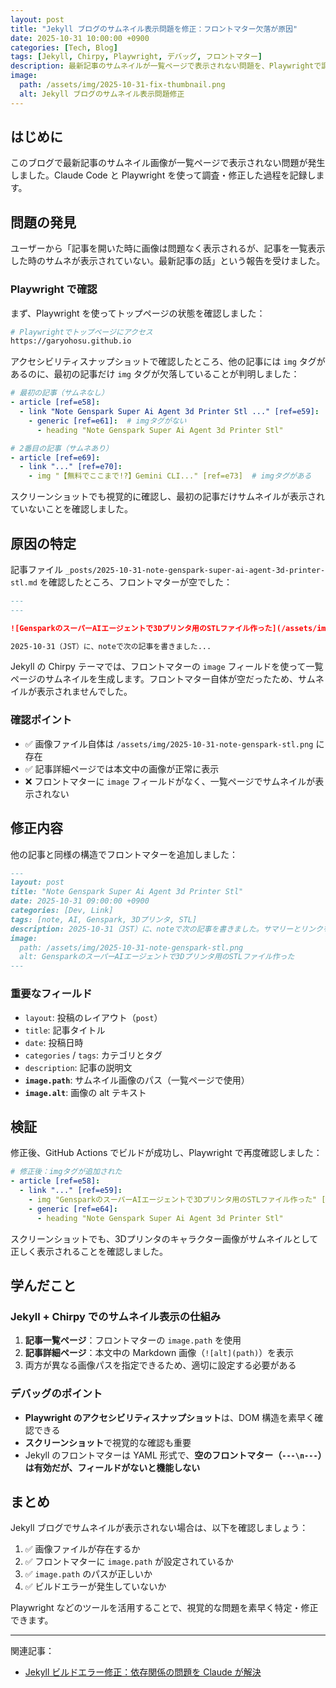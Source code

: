 ```yaml
---
layout: post
title: "Jekyll ブログのサムネイル表示問題を修正：フロントマター欠落が原因"
date: 2025-10-31 10:00:00 +0900
categories: [Tech, Blog]
tags: [Jekyll, Chirpy, Playwright, デバッグ, フロントマター]
description: 最新記事のサムネイルが一覧ページで表示されない問題を、Playwrightで調査・修正した過程を記録します。
image:
  path: /assets/img/2025-10-31-fix-thumbnail.png
  alt: Jekyll ブログのサムネイル表示問題修正
---
```


## はじめに

このブログで最新記事のサムネイル画像が一覧ページで表示されない問題が発生しました。Claude Code と Playwright を使って調査・修正した過程を記録します。

## 問題の発見

ユーザーから「記事を開いた時に画像は問題なく表示されるが、記事を一覧表示した時のサムネが表示されていない。最新記事の話」という報告を受けました。

### Playwright で確認

まず、Playwright を使ってトップページの状態を確認しました：

```bash
# Playwrightでトップページにアクセス
https://garyohosu.github.io
```

アクセシビリティスナップショットで確認したところ、他の記事には `img` タグがあるのに、最初の記事だけ `img` タグが欠落していることが判明しました：

```yaml
# 最初の記事（サムネなし）
- article [ref=e58]:
  - link "Note Genspark Super Ai Agent 3d Printer Stl ..." [ref=e59]:
    - generic [ref=e61]:  # imgタグがない
      - heading "Note Genspark Super Ai Agent 3d Printer Stl"

# 2番目の記事（サムネあり）
- article [ref=e69]:
  - link "..." [ref=e70]:
    - img "【無料でここまで!?】Gemini CLI..." [ref=e73]  # imgタグがある
```

スクリーンショットでも視覚的に確認し、最初の記事だけサムネイルが表示されていないことを確認しました。

## 原因の特定

記事ファイル `_posts/2025-10-31-note-genspark-super-ai-agent-3d-printer-stl.md` を確認したところ、フロントマターが空でした：

```markdown
---
---

![GensparkのスーパーAIエージェントで3Dプリンタ用のSTLファイル作った](/assets/img/2025-10-31-note-genspark-stl.png)

2025-10-31（JST）に、noteで次の記事を書きました...
```

Jekyll の Chirpy テーマでは、フロントマターの `image` フィールドを使って一覧ページのサムネイルを生成します。フロントマター自体が空だったため、サムネイルが表示されませんでした。

### 確認ポイント

- ✅ 画像ファイル自体は `/assets/img/2025-10-31-note-genspark-stl.png` に存在
- ✅ 記事詳細ページでは本文中の画像が正常に表示
- ❌ フロントマターに `image` フィールドがなく、一覧ページでサムネイルが表示されない

## 修正内容

他の記事と同様の構造でフロントマターを追加しました：

```markdown
---
layout: post
title: "Note Genspark Super Ai Agent 3d Printer Stl"
date: 2025-10-31 09:00:00 +0900
categories: [Dev, Link]
tags: [note, AI, Genspark, 3Dプリンタ, STL]
description: 2025-10-31（JST）に、noteで次の記事を書きました。サマリーとリンクを置いておきます。
image:
  path: /assets/img/2025-10-31-note-genspark-stl.png
  alt: GensparkのスーパーAIエージェントで3Dプリンタ用のSTLファイル作った
---
```

### 重要なフィールド

- `layout`: 投稿のレイアウト（`post`）
- `title`: 記事タイトル
- `date`: 投稿日時
- `categories` / `tags`: カテゴリとタグ
- `description`: 記事の説明文
- **`image.path`**: サムネイル画像のパス（一覧ページで使用）
- **`image.alt`**: 画像の alt テキスト

## 検証

修正後、GitHub Actions でビルドが成功し、Playwright で再度確認しました：

```yaml
# 修正後：imgタグが追加された
- article [ref=e58]:
  - link "..." [ref=e59]:
    - img "GensparkのスーパーAIエージェントで3Dプリンタ用のSTLファイル作った" [ref=e62]
    - generic [ref=e64]:
      - heading "Note Genspark Super Ai Agent 3d Printer Stl"
```

スクリーンショットでも、3Dプリンタのキャラクター画像がサムネイルとして正しく表示されることを確認しました。

## 学んだこと

### Jekyll + Chirpy でのサムネイル表示の仕組み

1. **記事一覧ページ**：フロントマターの `image.path` を使用
2. **記事詳細ページ**：本文中の Markdown 画像（`![alt](path)`）を表示
3. 両方が異なる画像パスを指定できるため、適切に設定する必要がある

### デバッグのポイント

- **Playwright のアクセシビリティスナップショット**は、DOM 構造を素早く確認できる
- **スクリーンショット**で視覚的な確認も重要
- Jekyll のフロントマターは YAML 形式で、**空のフロントマター（`---\n---`）は有効だが、フィールドがないと機能しない**

## まとめ

Jekyll ブログでサムネイルが表示されない場合は、以下を確認しましょう：

1. ✅ 画像ファイルが存在するか
2. ✅ フロントマターに `image.path` が設定されているか
3. ✅ `image.path` のパスが正しいか
4. ✅ ビルドエラーが発生していないか

Playwright などのツールを活用することで、視覚的な問題を素早く特定・修正できます。

---

関連記事：
- [Jekyll ビルドエラー修正：依存関係の問題を Claude が解決](/posts/jekyll-dependency-fix/)
